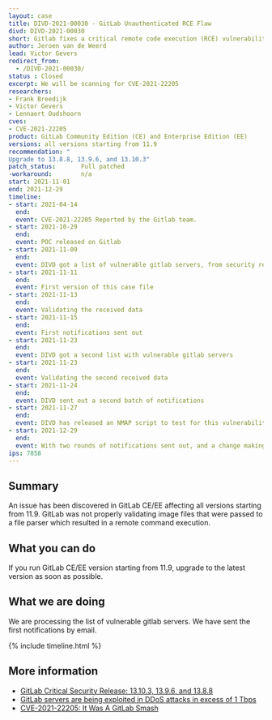 ```yaml
---
layout: case
title: DIVD-2021-00030 - GitLab Unauthenticated RCE Flaw
divd: DIVD-2021-00030
short: Gitlab fixes a critical remote code execution (RCE) vulnerability in GitLab's web interface
author: Jeroen van de Weerd
lead: Victor Gevers
redirect_from:
  - /DIVD-2021-00030/
status : Closed
excerpt: We will be scanning for CVE-2021-22205
researchers:
- Frank Breedijk
- Victor Gevers
- Lennaert Oudshoorn
cves:
- CVE-2021-22205
product: GitLab Community Edition (CE) and Enterprise Edition (EE)
versions: all versions starting from 11.9
recommendation: "
Upgrade to 13.8.8, 13.9.6, and 13.10.3"
patch_status:	 	Full patched
-workaround:		n/a
start: 2021-11-01
end: 2021-12-29
timeline:
- start: 2021-04-14
  end:
  event: CVE-2021-22205 Reported by the Gitlab team.
- start: 2021-10-29
  end:
  event: POC released on Gitlab
- start: 2021-11-09
  end:
  event: DIVD got a list of vulnerable gitlab servers, from security researchers at [Censys](https://censys.io)
- start: 2021-11-11
  end:
  event: First version of this case file
- start: 2021-11-13
  end:
  event: Validating the received data
- start: 2021-11-15
  end:
  event: First notifications sent out
- start: 2021-11-23
  end:
  event: DIVD got a second list with vulnerable gitlab servers
- start: 2021-11-23
  end:
  event: Validating the second received data
- start: 2021-11-24
  end:
  event: DIVD sent out a second batch of notifications
- start: 2021-11-27
  end:
  event: DIVD has released an NMAP script to test for this vulnerability on its [GitHub](https://github.com/DIVD-NL/GitLab-cve-2021-22205-nse)
- start: 2021-12-29
  end:
  event: With two rounds of notifications sent out, and a change making it no longer possible to reliably verify if systems are still vulnerable we've exhausted our means to notify for this case.
ips: 7858
---
```

## Summary

An issue has been discovered in GitLab CE/EE affecting all versions starting from 11.9. GitLab was not properly validating image files that were passed to a file parser which resulted in a remote command execution.

## What you can do

If you run GitLab CE/EE version starting from 11.9, upgrade to the latest version as soon as possible.

## What we are doing

We are processing the list of vulnerable gitlab servers. We have sent the first notifications by email.

{% include timeline.html %}

## More information
* [GitLab Critical Security Release: 13.10.3, 13.9.6, and 13.8.8](https://about.gitlab.com/releases/2021/04/14/security-release-gitlab-13-10-3-released/#Remote-code-execution-when-uploading-specially-crafted-image-files)
* [GitLab servers are being exploited in DDoS attacks in excess of 1 Tbps](https://therecord.media/gitlab-servers-are-being-exploited-in-ddos-attacks-in-excess-of-1-tbps/)
* [CVE-2021-22205: It Was A GitLab Smash](https://censys.io/blog/cve-2021-22205-it-was-a-gitlab-smash/)
